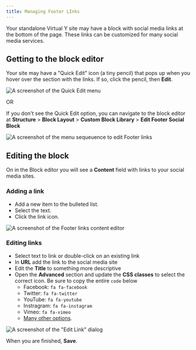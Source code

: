 ```yaml
---
title: Managing Footer LInks
---
```


Your standalone Virtual Y site may have a block with social media links at the bottom of the page. These links can be customized for many social media services.

## Getting to the block editor

Your site may have a "Quick Edit" icon (a tiny pencil) that pops up when you hover over the section with the links. If so, click the pencil, then **Edit**.

![A screenshot of the Quick Edit menu](./footer-links-quick-edit.png) 

OR

If you don't see the Quick Edit option, you can navigate to the block editor at **Structure** > **Block Layout** > **Custom Block Library** > **Edit Footer Social Block**

![A screenshot of the menu sequeuence to edit Footer links](./footer-links-menus.png) 

## Editing the block

On in the Block editor you will see a **Content** field with links to your social media sites. 

### Adding a link

- Add a new item to the bulleted list.
- Select the text.
- Click the link icon.

![A screenshot of the Footer links content editor](./footer-links-editor.png) 

### Editing links

- Select text to link or double-click on an existing link
- In **URL** add the link to the social media site
- Edit the **Title** to something more descriptive
- Open the **Advanced** section and update the **CSS classes** to select the correct icon. Be sure to copy the entire `code` below 
  - Facebook: `fa fa-facebook`
  - Twitter: `fa fa-twitter`
  - YouTube: `fa fa-youtube`
  - Instragram: `fa fa-instagram`
  - Vimeo: `fa fa-vimeo`
  - [Many other options](https://fortawesome.com/sets/font-awesome-5-brands).

![A screenshot of the "Edit Link" dialog](./footer-links-edit.png)

When you are finished, **Save**.
